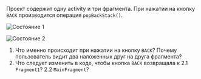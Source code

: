 Проект содержит одну activity и три фрагмента. При нажатии на кнопку `BACK` производится операция `popBackStack()`.

![Состояние 1](https://i.ibb.co/Pxx45Pg/fragments-1-1.png)

![Состояние 2](https://i.ibb.co/gDSQMRs/fragments-1-2.png)

1. Что именно происходит при нажатии на кнопку `BACK`? Почему пользователь видит два наложенных друг на друга фрагмента?
2. Что следует изменить в коде, чтобы кнопка `BACK` возвращала к
2.1 `Fragment1`?
2.2 `MainFragment`?
